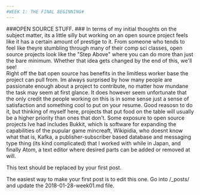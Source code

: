 ```yaml
---
#WEEK 1: THE FINAL BEGINNING#
---
```


###OPEN SOURCE STUFF. ###
In terms of my initial thoughts on the subject matter, its a little silly but working on an open source project feels like it has a certain amount of prestige to it.  From someone who tends to feel like theyre stumbling through many of their comp sci classes, open source projects look like the "Step Above" where you can do more than just the bare minimum.  Whether that idea gets changed by the end of this, we'll see!  
  Right off the bat open source has benefits in the limitless worker base the project can pull from.  Im always surprised by how many people are passionate enough about a project to contribute, no matter how mundane the task may seem at first glance.  It does however seem unfortunate that the only credit the people working on this is in some sense just a sense of satisfaction and something cool to put on your resume.  Good reasosn to do it, but thinking of myself here, projects that put food on the table will usually be a higher priority than ones that don't.
  Some exposure to open source projects Ive had includes Bukkit, which is software for expanding the capabilities of the pupular game mincreaft, Wikipidia, who doesnt know what that is, Kafka, a publisher-subscriber based database and messaging type thing (its kind complicated) that I worked with while in Japan, and finally Atom, a text editor where desired parts can be added or removed at will.

This text should be replaced by your first post. 

The easiest way to make your first post is to edit this one. 
Go into /_posts/ and update the 2018-01-28-week01.md file. 
